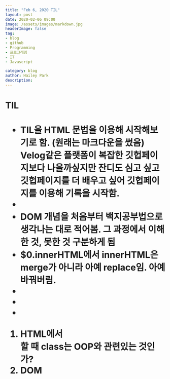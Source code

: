 ```yaml
---
title: "Feb 6, 2020 TIL"
layout: post
date: 2020-02-06 09:00
image: /assets/images/markdown.jpg
headerImage: false
tag:
- blog
- github
- Programming
- 프로그래밍
- IT
- Javascript

category: blog
author: Hailey Park
description:
---
```



<h1 id = 'TIL' > TIL <h1>
<ul>
    <li>TIL을 HTML 문법을 이용해 시작해보기로 함. (원래는 마크다운을 썼음) Velog같은 플랫폼이 복잡한 깃헙페이지보다 나을까싶지만 잔디도 심고 싶고 깃헙페이지를 더 배우고 싶어 깃헙페이지를 이용해 기록을 시작함.</li>
    <li></li>
    <li>DOM 개념을 처음부터 백지공부법으로 생각나는 대로 적어봄. 그 과정에서 이해한 것, 못한 것 구분하게 됨</li>
    <li>$0.innerHTML에서 innerHTML은 merge가 아니라 아예 replace임. 아예 바꿔버림. </li>
    <li></li>
    <li></li>
    <li></li>
</ul>


<ol id = 'Questions'>
 
<li>  HTML에서 <div class="mwah"></div> 할 때 class는 OOP와 관련있는 것인가? </li>
<li>  DOM <Template>태그에서 HTML조각이란? 그것이 하는 일은? </li>
<li> 깃헙페이지는 글 미리보기가 불가능한건가?</li>


</ol>